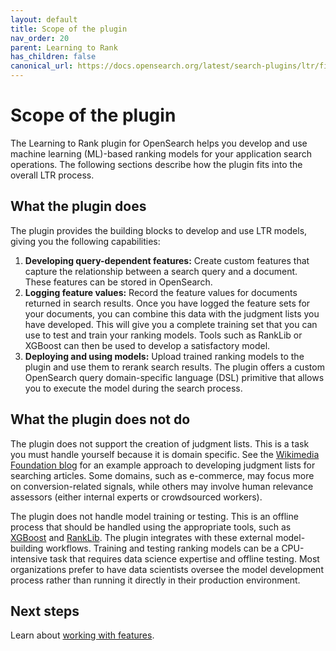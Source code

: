```yaml
---
layout: default
title: Scope of the plugin
nav_order: 20
parent: Learning to Rank
has_children: false
canonical_url: https://docs.opensearch.org/latest/search-plugins/ltr/fits-in/
---
```


# Scope of the plugin

The Learning to Rank plugin for OpenSearch helps you develop and use machine learning (ML)-based ranking models for your application search operations. The following sections describe how the plugin fits into the overall LTR process.

## What the plugin does

The plugin provides the building blocks to develop and use LTR models, giving you the following capabilities: 

1. **Developing query-dependent features:** Create custom features that capture the relationship between a search query and a document. These features can be stored in OpenSearch.
2. **Logging feature values:** Record the feature values for documents returned in search results. Once you have logged the feature sets for your documents, you can combine this data with the judgment lists you have developed. This will give you a complete training set that you can use to test and train your ranking models. Tools such as RankLib or XGBoost can then be used to develop a satisfactory model.
3. **Deploying and using models:** Upload trained ranking models to the plugin and use them to rerank search results. The plugin offers a custom OpenSearch query domain-specific language (DSL) primitive that allows you to execute the model during the search process.

## What the plugin does not do

The plugin does not support the creation of judgment lists. This is a task you must handle yourself because it is domain specific. See the [Wikimedia Foundation blog](https://blog.wikimedia.org/2017/09/19/search-relevance-survey/) for an example approach to developing judgment lists for searching articles. Some domains, such as e-commerce, may focus more on conversion-related signals, while others may involve human relevance assessors (either internal experts or crowdsourced workers).

The plugin does not handle model training or testing. This is an offline process that should be handled using the appropriate tools, such as [XGBoost](https://xgboost.ai/) and [RankLib](https://lemurproject.org/ranklib.php). The plugin integrates with these external model-building workflows. Training and testing ranking models can be a CPU-intensive task that requires data science expertise and offline testing. Most organizations prefer to have data scientists oversee the model development process rather than running it directly in their production environment.

## Next steps

Learn about [working with features]({{site.url}}{{site.baseurl}}/search-plugins/ltr/working-with-features/).
